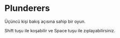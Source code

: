 # Plunderers

Üçüncü kişi bakış açısına sahip bir oyun.

Shift tuşu ile koşabilir ve Space tuşu ile zıplayabilirsiniz.
